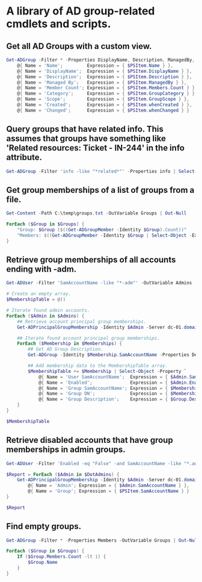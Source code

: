 # A library of AD group-related cmdlets and scripts.

## Get all AD Groups with a custom view.
```powershell
Get-ADGroup -Filter * -Properties DisplayName, Description, ManagedBy, Members, whenCreated, whenChanged | Select-Object -Property `
    @{ Name = 'Name';         Expression = { $PSItem.Name } },
    @{ Name = 'DisplayName';  Expression = { $PSItem.DisplayName } },
    @{ Name = 'Description';  Expression = { $PSItem.Description } },
    @{ Name = 'Managed By';   Expression = { $PSItem.ManagedBy } },
    @{ Name = 'Member Count'; Expression = { $PSItem.Members.Count } },
    @{ Name = 'Category';     Expression = { $PSItem.GroupCategory } },
    @{ Name = 'Scope';        Expression = { $PSItem.GroupScope } },
    @{ Name = 'Created';      Expression = { $PSItem.whenCreated } },
    @{ Name = 'Changed';      Expression = { $PSItem.whenChanged } }
```

## Query groups that have related info. This assumes that groups have something like 'Related resources: Ticket - IN-244' in the info attribute.
```powershell
Get-ADGroup -Filter 'info -like "*related*"' -Properties info | Select-Object Name, info | Format-List
```

## Get group memberships of a list of groups from a file.
```powershell
Get-Content -Path C:\temp\groups.txt -OutVariable Groups | Out-Null

ForEach ($Group in $Groups) {
    "Group: $Group ($((Get-ADGroupMember -Identity $Group).Count))"
    "Members: $((Get-ADGroupMember -Identity $Group | Select-Object -ExpandProperty SamAccountName) -join ', ')`r`n"
}
```

## Retrieve group memberships of all accounts ending with -adm.
```powershell
Get-ADUser -Filter 'SamAccountName -like "*-adm"' -OutVariable Admins | Out-Null

# Create an empty array.
$MembershipTable = @()

# Iterate found admin accounts.
ForEach ($Admin in $Admins) {
    ## Retrieve account principal group memberships.
    Get-ADPrincipalGroupMembership -Identity $Admin -Server dc-01.domain.tld -OutVariable Memberships | Out-Null

    ## Iterate found account principal group memberships.
    ForEach ($Membership in $Memberships) {
        ## Get AD Group Description.
        Get-ADGroup -Identity $Membership.SamAccountName -Properties Description -OutVariable Group | Out-Null

        ## Add membership data to the MembershipTable array.
        $MembershipTable += $Membership | Select-Object -Property `
            @{ Name = 'User SamAccountName';  Expression = { $Admin.SamAccountName } },
            @{ Name = 'Enabled';              Expression = { $Admin.Enabled } },
            @{ Name = 'Group SamAccountName'; Expression = { $Membership.SamAccountName } },
            @{ Name = 'Group DN';             Expression = { $Membership.distinguishedName } },
            @{ Name = 'Group Description';    Expression = { $Group.Description } }
    }
}

$MembershipTable
```

## Retrieve disabled accounts that have group memberships in admin groups.
```powershell
Get-ADUser -Filter 'Enabled -eq "False" -and SamAccountName -like "*.admin"' -OutVariable DotAdmins | Out-Null

$Report = ForEach ($Admin in $DotAdmins) {
    Get-ADPrincipalGroupMembership -Identity $Admin -Server dc-01.domain.tld | Select-Object -Property `
        @{ Name = 'Admin'; Expression = { $Admin.SamAccountName } },
        @{ Name = 'Group'; Expression = { $PSItem.SamAccountName } }
}

$Report
```

## Find empty groups.
```powershell
Get-ADGroup -Filter * -Properties Members -OutVariable Groups | Out-Null

ForEach ($Group in $Groups) {
    If ($Group.Members.Count -lt 1) {
        $Group.Name
    }
}
```
